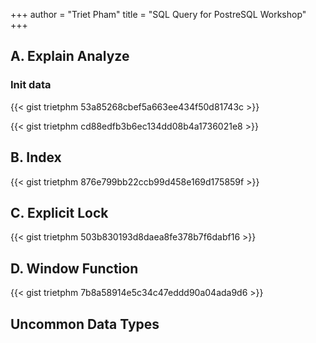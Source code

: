 +++
author = "Triet Pham"
title = "SQL Query for PostreSQL Workshop"
+++

## A. Explain Analyze
### Init data
{{< gist trietphm 53a85268cbef5a663ee434f50d81743c >}}

{{< gist trietphm cd88edfb3b6ec134dd08b4a1736021e8 >}}

## B. Index
{{< gist trietphm 876e799bb22ccb99d458e169d175859f >}}

## C. Explicit Lock
{{< gist trietphm 503b830193d8daea8fe378b7f6dabf16 >}}

## D. Window Function
{{< gist trietphm 7b8a58914e5c34c47eddd90a04ada9d6 >}}

## Uncommon Data Types

